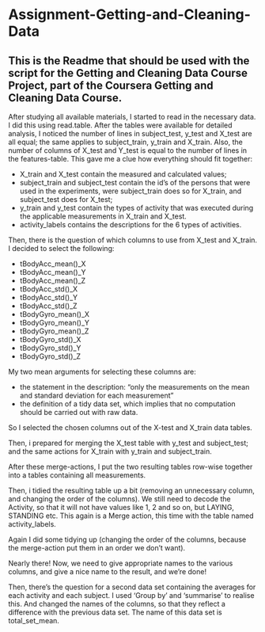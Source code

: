 # Assignment-Getting-and-Cleaning-Data
## This is the Readme that should be used with the script for the Getting and Cleaning Data Course Project, part of the Coursera Getting and Cleaning Data Course.

After studying all available materials, I started to read in the necessary data. I did this using read.table. After the tables were available for detailed analysis, I noticed the number of lines in subject_test, y_test and X_test are all equal; the same applies to subject_train, y_train and X_train. Also, the number of columns of X_test and Y_test is equal to the number of lines in the features-table. This gave me a clue how everything should fit together:
* X_train and X_test contain the measured and calculated values;
* subject_train and subject_test contain the id’s of the persons that were used in the experiments, were subject_train does so for X_train, and subject_test does for X_test;
* y_train and y_test contain the types of activity that was executed during the applicable measurements in X_train and X_test.
* activity_labels contains the descriptions for the 6 types of activities.

Then, there is the question of which columns to use from X_test and X_train. I decided to select the following:
* tBodyAcc_mean()_X
* tBodyAcc_mean()_Y
* tBodyAcc_mean()_Z
* tBodyAcc_std()_X
* tBodyAcc_std()_Y
* tBodyAcc_std()_Z
* tBodyGyro_mean()_X
* tBodyGyro_mean()_Y
* tBodyGyro_mean()_Z
* tBodyGyro_std()_X
* tBodyGyro_std()_Y
* tBodyGyro_std()_Z

My two mean arguments for selecting these columns are:
* the statement in the description: “only the measurements on the mean and standard deviation for each measurement”
* the definition of a tidy data set, which implies that no computation should be carried out with raw data. 

So I selected the chosen columns out of the X-test and X_train data tables.

Then, i prepared for merging the X_test table with y_test and subject_test; and the same actions for X_train with y_train and subject_train.

After these merge-actions, I put the two resulting tables row-wise together into a tables containing all measurements.

Then, i tidied the resulting table up a bit (removing an unnecessary column, and changing the order of the columns).
We still need to decode the Activity, so that it will not have values like 1, 2 and  so on, but LAYING, STANDING etc. This again is a Merge action, this time with     the table named activity_labels.

Again I did some tidying up (changing the order of the columns, because the merge-action put them in an order we don’t want).

Nearly there! Now, we need to give appropriate names to the various columns, and give a nice name to the result, and we’re done!

Then, there’s the question for a second data set containing the averages for each   activity and each subject. I used ‘Group by’ and ‘summarise’ to realise this. And   changed the names of the columns, so that they reflect a difference with the        previous data set. The name of this data set is total_set_mean. 
